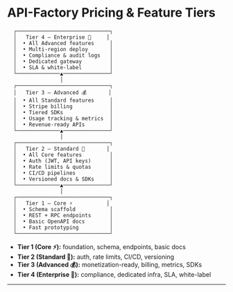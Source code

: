 # API-Factory Pricing & Feature Tiers

      ┌──────────────────────────────┐
      │   Tier 4 – Enterprise 🏦     │
      │  • All Advanced features     │
      │  • Multi-region deploy       │
      │  • Compliance & audit logs   │
      │  • Dedicated gateway         │
      │  • SLA & white-label         │
      └──────────────▲───────────────┘
                     │
      ┌──────────────────────────────┐
      │   Tier 3 – Advanced 💰       │
      │  • All Standard features     │
      │  • Stripe billing            │
      │  • Tiered SDKs               │
      │  • Usage tracking & metrics  │
      │  • Revenue-ready APIs        │
      └──────────────▲───────────────┘
                     │
      ┌──────────────────────────────┐
      │   Tier 2 – Standard 🚀       │
      │  • All Core features         │
      │  • Auth (JWT, API keys)      │
      │  • Rate limits & quotas      │
      │  • CI/CD pipelines           │
      │  • Versioned docs & SDKs     │
      └──────────────▲───────────────┘
                     │
      ┌──────────────────────────────┐
      │   Tier 1 – Core ⚡           │
      │  • Schema scaffold           │
      │  • REST + RPC endpoints      │
      │  • Basic OpenAPI docs        │
      │  • Fast prototyping          │
      └──────────────────────────────┘

- **Tier 1 (Core ⚡):** foundation, schema, endpoints, basic docs  
- **Tier 2 (Standard 🚀):** auth, rate limits, CI/CD, versioning  
- **Tier 3 (Advanced 💰):** monetization-ready, billing, metrics, SDKs  
- **Tier 4 (Enterprise 🏦):** compliance, dedicated infra, SLA, white-label  

---
